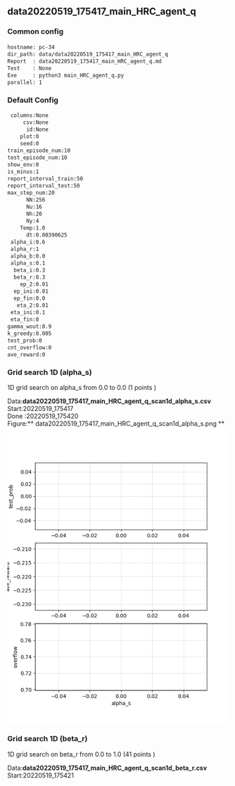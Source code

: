 ## data20220519_175417_main_HRC_agent_q
### Common config
```
hostname: pc-34
dir_path: data/data20220519_175417_main_HRC_agent_q
Report  : data20220519_175417_main_HRC_agent_q.md
Test    : None
Exe     : python3 main_HRC_agent_q.py 
parallel: 1
```
### Default Config
```
 columns:None
     csv:None
      id:None
    plot:0
    seed:0
train_episode_num:10
test_episode_num:10
show_env:0
is_minus:1
report_interval_train:50
report_interval_test:50
max_step_num:20
      NN:256
      Nu:16
      Nh:20
      Ny:4
    Temp:1.0
      dt:0.00390625
 alpha_i:0.6
 alpha_r:1
 alpha_b:0.0
 alpha_s:0.1
  beta_i:0.3
  beta_r:0.3
    ep_2:0.01
  ep_ini:0.01
  ep_fin:0.0
   eta_2:0.01
 eta_ini:0.1
 eta_fin:0
gamma_wout:0.9
k_greedy:0.005
test_prob:0
cnt_overflow:0
ave_reward:0
```
### Grid search 1D (alpha_s) 
1D grid search on alpha_s from 0.0 to 0.0 (1 points )

Data:**data20220519_175417_main_HRC_agent_q_scan1d_alpha_s.csv**  
Start:20220519_175417  
Done :20220519_175420  
Figure:** data20220519_175417_main_HRC_agent_q_scan1d_alpha_s.png **  
![](data20220519_175417_main_HRC_agent_q_scan1d_alpha_s.png)  
### Grid search 1D (beta_r) 
1D grid search on beta_r from 0.0 to 1.0 (41 points )

Data:**data20220519_175417_main_HRC_agent_q_scan1d_beta_r.csv**  
Start:20220519_175421  
